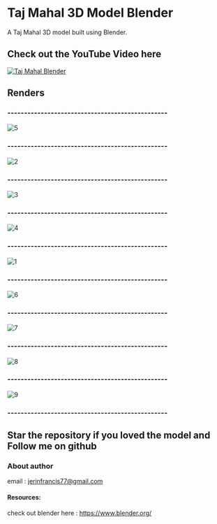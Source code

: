 # Taj Mahal 3D Model Blender

A Taj Mahal 3D model built using Blender.

## Check out the YouTube Video here
[![Taj Mahal Blender](http://img.youtube.com/vi/s6qAcmvJt0c/0.jpg)](http://www.youtube.com/watch?v=s6qAcmvJt0c)
## Renders
### ------------------------------------------------
![5](https://user-images.githubusercontent.com/43045825/80871499-989e1200-8cca-11ea-8ce2-373d55675fed.png)
### ------------------------------------------------
![2](https://user-images.githubusercontent.com/43045825/80871494-95a32180-8cca-11ea-8e52-44d2ebe5b678.png)
### ------------------------------------------------
![3](https://user-images.githubusercontent.com/43045825/80871495-96d44e80-8cca-11ea-8806-d93accd17ac3.png)
### ------------------------------------------------
![4](https://user-images.githubusercontent.com/43045825/80871497-98057b80-8cca-11ea-9ac0-c367b88b91c8.png)
### ------------------------------------------------
![1](https://user-images.githubusercontent.com/43045825/80871492-9471f480-8cca-11ea-966b-443bcee596b3.png)
### ------------------------------------------------
![6](https://user-images.githubusercontent.com/43045825/80871500-9936a880-8cca-11ea-835a-f6723da457ba.png)
### ------------------------------------------------
![7](https://user-images.githubusercontent.com/43045825/80871501-9a67d580-8cca-11ea-86d7-b2cc57a6b426.png)
### ------------------------------------------------
![8](https://user-images.githubusercontent.com/43045825/80871502-9b006c00-8cca-11ea-9ab7-df3b7344eaf4.png)
### ------------------------------------------------
![9](https://user-images.githubusercontent.com/43045825/80871503-9b990280-8cca-11ea-8d76-86a3c178fe83.png)
### ------------------------------------------------

## Star the repository if you loved the model and Follow me on github

### About author
email : jerinfrancis77@gmail.com

#### Resources:
check out blender here : https://www.blender.org/
